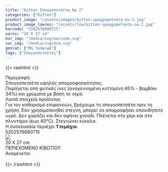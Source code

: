 ```yaml
---
title: "Kitten Σπογγοπετσέτα Νο 2"
categories: ["Kitten"]
product_image: "/assets/images/kitten-spoggopetseta-no-2.jpg"
product_image_lowres: "/assets/low/kitten-spoggopetseta-no-2.jpg"
barcode: "5202576680715"
varos: "20 X 27 cm"
bar_img: "/media/svg/barcode.svg"
var_img: "/media/svg/dcm.svg"
gencat: ["Μη Τρόφιμα"]
tags: ["Σπογγοπετσέτες"]
---
```

{{< rawhtml >}}

<div class="sload229">
    <div class="product">
        <div id="sistatika">Περιγραφή:</div>
        <div class="alltext">Σπογγοπετσέτα υψηλής απορροφητικότητας. <br>
        Παράγεται από φυτικές ίνες (αναγεννημένη κυτταρίνη
            65% - βαμβάκι 34%) και χρώματα με βάση το νερό.</div>
        <div id="loipa">Λοιπά στοιχεία προϊόντος</div>
        <div class="alltext" style="margin:0">Για τον καθαρισμό επιφανειών, βρέχουμε τη σπογγοπετσέτα πριν τη χρήση. Εάν
            χρησιμοποιηθεί στεγνή, μπορεί να απορροφήσει οποιοδήποτε υγρό. Δεν χαράζει και δεν αφήνει χνούδι. Πλένεται
            στο χέρι και στο πλυντήριο (έως 60°C). Στεγνώνει εύκολα.<br>Η συσκευασία περιέχει <b>1
                τεμάχιο.</b></div>
        <div id="barcode">
            <div id="barimage1"></div><span id="bartext">5202576680715</span>
        </div>
        <div id="varos">
            <div id="varosimage" style="margin:0"><img src="/media/svg/dcm.svg"></div><span id="varostext">20 X 27
                cm</span>
        </div>
        <div id="kivotio">ΠΕΡΙΕΧΟΜΕΝΟ ΚΙΒΩΤΙΟΥ:<br>Αναμένεται</div><br>
        <div class="pimg"></div>
    </div>
</div>
{{< /rawhtml >}}
